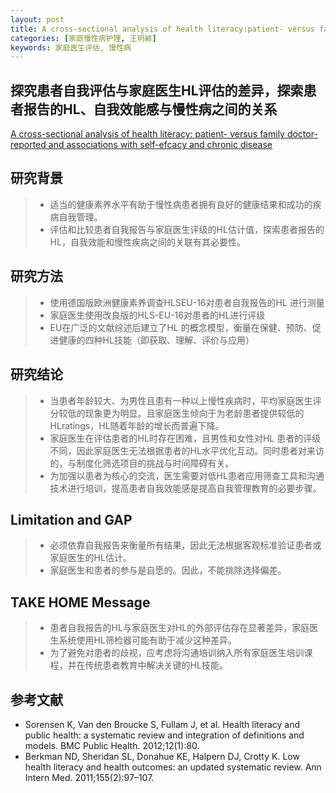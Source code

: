 ```yaml
---
layout: post
title: A cross-sectional analysis of health literacy:patient- versus family doctor-reported and associations with self-efcacy and chronic disease   
categories: [家庭慢性病护理, 王玥颖]
keywords: 家庭医生评估, 慢性病
---
```



## 探究患者自我评估与家庭医生HL评估的差异，探索患者报告的HL、自我效能感与慢性病之间的关系

[A cross-sectional analysis of health literacy: patient- versus family
doctor-reported and associations with self-efcacy and chronic disease](https://bmcfampract.biomedcentral.com/articles/10.1186/s12875-021-01527-4)


## 研究背景

>* 适当的健康素养水平有助于慢性病患者拥有良好的健康结果和成功的疾病自我管理。
>* 评估和比较患者自我报告与家庭医生评级的HL估计值，探索患者报告的HL，自我效能和慢性疾病之间的关联有其必要性。

## 研究方法
>* 使用德国版欧洲健康素养调查HLSEU-16对患者自我报告的HL 进行测量
>* 家庭医生使用改良版的HLS-EU-16对患者的HL进行评级
>* EU在广泛的文献综述后建立了HL 的概念模型，衡量在保健、预防、促进健康的四种HL技能（即获取、理解、评价与应用）

## 研究结论
>* 当患者年龄较大、为男性且患有一种以上慢性疾病时，平均家庭医生评分较低的现象更为明显。且家庭医生倾向于为老龄患者提供较低的HLratings，HL随着年龄的增长而普遍下降。
>* 家庭医生在评估患者的HL时存在困难，且男性和女性对HL 患者的评级不同，因此家庭医生无法根据患者的HL水平优化互动。同时患者对来访的，与制度化筛选项目的挑战与时间障碍有关。
>* 为加强以患者为核心的交流，医生需要对低HL患者应用筛查工具和沟通技术进行培训，提高患者自我效能感是提高自我管理教育的必要步骤。

## Limitation and GAP
>* 必须依靠自我报告来衡量所有结果，因此无法根据客观标准验证患者或家庭医生的HL估计。
>* 家庭医生和患者的参与是自愿的。因此，不能排除选择偏差。

## TAKE HOME Message
>* 患者自我报告的HL与家庭医生对HL的外部评估存在显著差异，家庭医生系统使用HL筛检器可能有助于减少这种差异。
>* 为了避免对患者的歧视，应考虑将沟通培训纳入所有家庭医生培训课程，并在传统患者教育中解决关键的HL技能。

## 参考文献

* Sorensen K, Van den Broucke S, Fullam J, et al. Health literacy and public health: a systematic review and integration of definitions and models. BMC Public Health. 2012;12(1):80.
* Berkman ND, Sheridan SL, Donahue KE, Halpern DJ, Crotty K. Low health literacy and health outcomes: an updated systematic review. Ann Intern Med. 2011;155(2):97–107.

　　

